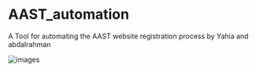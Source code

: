 ﻿# AAST_automation
  A Tool for automating the AAST website registration process by Yahia  and abdalrahman



![images](https://github.com/user-attachments/assets/c2455fe6-b580-4f43-aa7f-b983758cb63f)
